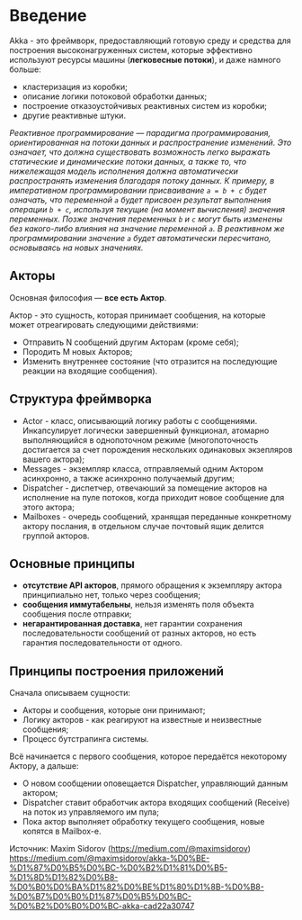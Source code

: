 # Введение

Akka - это фреймворк, предоставляющий готовую среду и средства для построения высоконагруженных систем, которые эффективно используют ресурсы машины (**легковесные потоки**), и даже намного больше:

- кластеризация из коробки;
- описание логики потоковой обработки данных;
- построение отказоустойчивых реактивных систем из коробки;
- другие реактивные штуки.

*Реактивное программирование — парадигма программирования, ориентированная на потоки данных и распространение изменений. Это означает, что должна существовать возможность легко выражать статические и динамические потоки данных, а также то, что нижележащая модель исполнения должна автоматически распространять изменения благодаря потоку данных. К примеру, в императивном программировании присваивание `a = b + c` будет означать, что переменной `a` будет присвоен результат выполнения операции `b + c`, используя текущие (на момент вычисления) значения переменных. Позже значения переменных `b` и `c` могут быть изменены без какого-либо влияния на значение переменной `a`. В реактивном же программировании значение `a` будет автоматически пересчитано, основываясь на новых значениях.*


## Акторы

Основная философия — **все есть Актор**.

Актор - это сущность, которая принимает сообщения, на которые может отреагировать следующими действиями:

- Отправить N сообщений другим Акторам (кроме себя);
- Породить M новых Акторов;
- Изменить внутреннее состояние (что отразится на последующие реакции на входящие сообщения).


## Структура фреймворка

- Actor - класс, описывающий логику работы с сообщениями. Инкапсулирует логически завершенный функционал, атомарно выполняющийся в однопоточном режиме (многопоточность достигается за счет порождения нескольких одинаковых экзепляров вашего актора);
- Messages - экземпляр класса, отправляемый одним Актором асинхронно, а также асинхронно получаемый другим;
- Dispatcher - диспетчер, отвечаюший за помещение акторов на исполнение на пуле потоков, когда приходит новое сообщение для этого актора;
- Mailboxes - очередь сообщений, хранящая переданные конкретному актору послания, в отдельном случае почтовый ящик делится группой акторов.


## Основные принципы

- **отсутствие API акторов**, прямого обращения к экземпляру актора принципиально нет, только через сообщения;
- **сообщения иммутабельны**, нельзя изменять поля объекта сообщения после отправки;
- **негарантированная доставка**, нет гарантии сохранения последовательности сообщений от разных акторов, но есть гарантия последовательности от одного.


## Принципы построения приложений

Сначала описываем сущности:

- Акторы и сообщения, которые они принимают;
- Логику акторов - как реагируют на известные и неизвестные сообщения;
- Процесс бутстрапинга системы.

Всё начинается с первого сообщения, которое передаётся некоторому Актору, а дальше:

- О новом сообщении оповещается Dispatcher, управляющий данным актором;
- Dispatcher ставит обработчик актора входящих сообщений (Receive) на поток из управляемого им пула;
- Пока актор выполняет обработку текущего сообщения, новые копятся в Mailbox-е.






Источник: Maxim Sidorov (https://medium.com/@maximsidorov)
 https://medium.com/@maximsidorov/akka-%D0%BE-%D1%87%D0%B5%D0%BC-%D0%B2%D1%81%D0%B5-%D1%8D%D1%82%D0%B8-%D0%B0%D0%BA%D1%82%D0%BE%D1%80%D1%8B-%D0%B8-%D0%B7%D0%B0%D1%87%D0%B5%D0%BC-%D0%B2%D0%B0%D0%BC-akka-cad22a30747